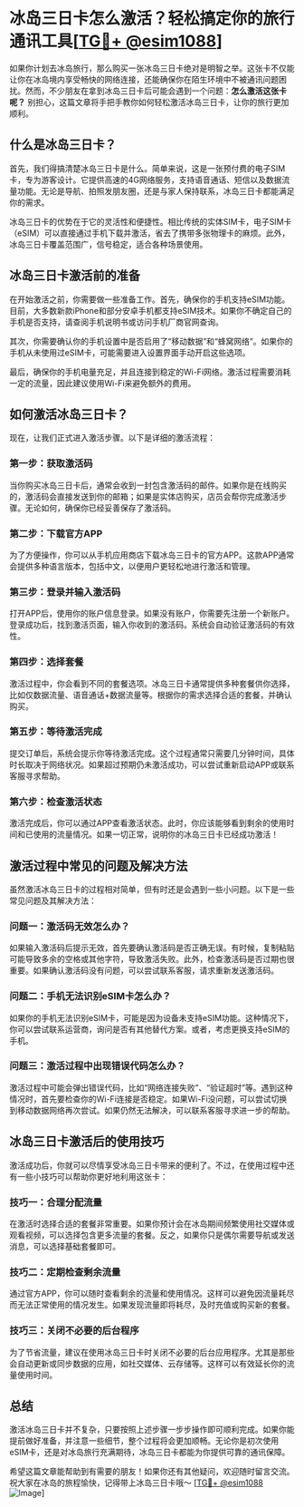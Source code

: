 # 冰岛三日卡怎么激活？轻松搞定你的旅行通讯工具[[TG💪+ @esim1088](https://t.me/s/esim1088)]

如果你计划去冰岛旅行，那么购买一张冰岛三日卡绝对是明智之举。这张卡不仅能让你在冰岛境内享受畅快的网络连接，还能确保你在陌生环境中不被通讯问题困扰。然而，不少朋友在拿到冰岛三日卡后可能会遇到一个问题：**怎么激活这张卡呢？** 别担心，这篇文章将手把手教你如何轻松激活冰岛三日卡，让你的旅行更加顺利。

## 什么是冰岛三日卡？

首先，我们得搞清楚冰岛三日卡是什么。简单来说，这是一张预付费的电子SIM卡，专为游客设计。它提供高速的4G网络服务，支持语音通话、短信以及数据流量功能。无论是导航、拍照发朋友圈，还是与家人保持联系，冰岛三日卡都能满足你的需求。

冰岛三日卡的优势在于它的灵活性和便捷性。相比传统的实体SIM卡，电子SIM卡（eSIM）可以直接通过手机下载并激活，省去了携带多张物理卡的麻烦。此外，冰岛三日卡覆盖范围广，信号稳定，适合各种场景使用。

## 冰岛三日卡激活前的准备

在开始激活之前，你需要做一些准备工作。首先，确保你的手机支持eSIM功能。目前，大多数新款iPhone和部分安卓手机都支持eSIM技术。如果你不确定自己的手机是否支持，请查阅手机说明书或访问手机厂商官网查询。

其次，你需要确认你的手机设置中是否启用了“移动数据”和“蜂窝网络”。如果你的手机从未使用过eSIM卡，可能需要进入设置界面手动开启这些选项。

最后，确保你的手机电量充足，并且连接到稳定的Wi-Fi网络。激活过程需要消耗一定的流量，因此建议使用Wi-Fi来避免额外的费用。

## 如何激活冰岛三日卡？

现在，让我们正式进入激活步骤。以下是详细的激活流程：

### 第一步：获取激活码

当你购买冰岛三日卡后，通常会收到一封包含激活码的邮件。如果你是在线购买的，激活码会直接发送到你的邮箱；如果是实体店购买，店员会帮你完成激活步骤。无论如何，确保你已经妥善保存了激活码。

### 第二步：下载官方APP

为了方便操作，你可以从手机应用商店下载冰岛三日卡的官方APP。这款APP通常会提供多种语言版本，包括中文，以便用户更轻松地进行激活和管理。

### 第三步：登录并输入激活码

打开APP后，使用你的账户信息登录。如果没有账户，你需要先注册一个新账户。登录成功后，找到激活页面，输入你收到的激活码。系统会自动验证激活码的有效性。

### 第四步：选择套餐

激活过程中，你会看到不同的套餐选项。冰岛三日卡通常提供多种套餐供你选择，比如仅数据流量、语音通话+数据流量等。根据你的需求选择合适的套餐，并确认购买。

### 第五步：等待激活完成

提交订单后，系统会提示你等待激活完成。这个过程通常只需要几分钟时间，具体时长取决于网络状况。如果超过预期仍未激活成功，可以尝试重新启动APP或联系客服寻求帮助。

### 第六步：检查激活状态

激活完成后，你可以通过APP查看激活状态。此时，你应该能够看到剩余的使用时间和已使用的流量情况。如果一切正常，说明你的冰岛三日卡已经成功激活！

## 激活过程中常见的问题及解决方法

虽然激活冰岛三日卡的过程相对简单，但有时还是会遇到一些小问题。以下是一些常见问题及其解决方法：

### 问题一：激活码无效怎么办？

如果输入激活码后提示无效，首先要确认激活码是否正确无误。有时候，复制粘贴可能导致多余的空格或其他字符，导致激活失败。此外，检查激活码是否过期也很重要。如果确认激活码没有问题，可以尝试联系客服，请求重新发送激活码。

### 问题二：手机无法识别eSIM卡怎么办？

如果你的手机无法识别eSIM卡，可能是因为设备未支持eSIM功能。这种情况下，你可以尝试联系运营商，询问是否有其他替代方案。或者，考虑更换支持eSIM的手机。

### 问题三：激活过程中出现错误代码怎么办？

激活过程中可能会弹出错误代码，比如“网络连接失败”、“验证超时”等。遇到这种情况时，首先要检查你的Wi-Fi连接是否稳定。如果Wi-Fi没问题，可以尝试切换到移动数据网络再次尝试。如果仍然无法解决，可以联系客服寻求进一步的帮助。

## 冰岛三日卡激活后的使用技巧

激活成功后，你就可以尽情享受冰岛三日卡带来的便利了。不过，在使用过程中还有一些小技巧可以帮助你更好地利用这张卡：

### 技巧一：合理分配流量

在激活时选择合适的套餐非常重要。如果你预计会在冰岛期间频繁使用社交媒体或观看视频，可以选择包含更多流量的套餐。反之，如果你只是偶尔需要导航或发送消息，可以选择基础套餐即可。

### 技巧二：定期检查剩余流量

通过官方APP，你可以随时查看剩余的流量和使用情况。这样可以避免因流量耗尽而无法正常使用的情况发生。如果发现流量即将耗尽，及时充值或购买新的套餐。

### 技巧三：关闭不必要的后台程序

为了节省流量，建议在使用冰岛三日卡时关闭不必要的后台应用程序。尤其是那些会自动更新或同步数据的应用，如社交媒体、云存储等。这样可以有效延长你的流量使用时间。

## 总结

激活冰岛三日卡并不复杂，只要按照上述步骤一步步操作即可顺利完成。如果你能提前做好准备，并注意一些细节，整个过程将会更加顺畅。无论你是初次使用eSIM卡，还是对冰岛旅行充满期待，冰岛三日卡都能为你提供可靠的通讯保障。

希望这篇文章能帮助到有需要的朋友！如果你还有其他疑问，欢迎随时留言交流。祝大家在冰岛的旅程愉快，记得带上冰岛三日卡哦～ [[TG💪+ @esim1088](https://t.me/s/esim1088) ![Image](https://i.postimg.cc/4NQfJmqS/Snipaste-2025-05-13-00-14-12.png)]
